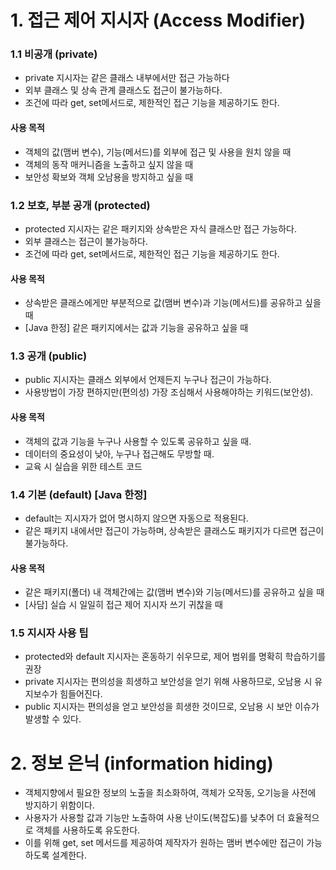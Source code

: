 # 1. 접근 제어 지시자 (Access Modifier)

### 1.1 비공개 (private) 
- private 지시자는 같은 클래스 내부에서만 접근 가능하다
- 외부 클래스 및 상속 관계 클래스도 접근이 불가능하다.
- 조건에 따라 get, set메서드로, 제한적인 접근 기능을 제공하기도 한다.

#### 사용 목적
- 객체의 값(맴버 변수), 기능(메서드)를 외부에 접근 및 사용을 원치 않을 때
- 객체의 동작 매커니즘을 노출하고 싶지 않을 때
- 보안성 확보와 객체 오남용을 방지하고 싶을 때


### 1.2 보호, 부분 공개 (protected)

- protected 지시자는 같은 패키지와 상속받은 자식 클래스만 접근 가능하다.
- 외부 클래스는 접근이 불가능하다.
- 조건에 따라 get, set메서드로, 제한적인 접근 기능을 제공하기도 한다.

#### 사용 목적
- 상속받은 클래스에게만 부분적으로 값(맴버 변수)과 기능(메서드)를 공유하고 싶을때
- [Java 한정] 같은 패키지에서는 값과 기능을 공유하고 싶을 때


### 1.3 공개 (public)

- public 지시자는 클래스 외부에서 언제든지 누구나 접근이 가능하다.
- 사용방법이 가장 편하지만(편의성) 가장 조심해서 사용해야하는 키워드(보안성).

#### 사용 목적
- 객체의 값과 기능을 누구나 사용할 수 있도록 공유하고 싶을 때.
- 데이터의 중요성이 낮아, 누구나 접근해도 무방할 때. 
- 교육 시 실습을 위한 테스트 코드


### 1.4 기본 (default) [Java 한정]

- default는 지시자가 없어 명시하지 않으면 자동으로 적용된다.
- 같은 패키지 내에서만 접근이 가능하며, 상속받은 클래스도 패키지가 다르면 접근이 불가능하다.

#### 사용 목적
- 같은 패키지(폴더) 내 객체간에는 값(맴버 변수)와 기능(메서드)를 공유하고 싶을 때
- [사담] 실습 시 일일히 접근 제어 지시자 쓰기 귀찮을 때


### 1.5 지시자 사용 팁

- protected와 default 지시자는 혼동하기 쉬우므로, 제어 범위를 명확히 학습하기를 권장
- private 지시자는 편의성을 희생하고 보안성을 얻기 위해 사용하므로, 오남용 시 유지보수가 힘들어진다.
- public 지시자는 편의성을 얻고 보안성을 희생한 것이므로, 오남용 시 보안 이슈가 발생할 수 있다.



# 2. 정보 은닉 (information hiding)

- 객체지향에서 필요한 정보의 노출을 최소화하여, 객체가 오작동, 오기능을 사전에 방지하기 위함이다.
- 사용자가 사용할 값과 기능만 노출하여 사용 난이도(복잡도)를 낮추어 더 효율적으로 객체를 사용하도록 유도한다. 
- 이를 위해 get, set 메서드를 제공하여 제작자가 원하는 맴버 변수에만 접근이 가능하도록 설계한다.
